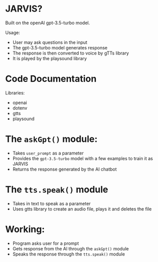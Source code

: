 # JARVIS?
Built on the openAI gpt-3.5-turbo model.

Usage:
- User may ask questions in the input
- The gpt-3.5-turbo model generates response
- The response is then converted to voice by gTTs library
- It is played by the playsound library

# Code Documentation
Libraries:
- openai
- dotenv
- gtts
- playsound

# The `askGpt()` module:
- Takes `user_prompt` as a parameter
- Provides the `gpt-3.5-turbo` model with a few examples to train it as JARVIS
- Returns the response generated by the AI chatbot

# The `tts.speak()` module
- Takes in text to speak as a parameter
- Uses gtts library to create an audio file, plays it and deletes the file

# Working:
- Program asks user for a prompt
- Gets response from the AI through the `askGpt()` module
- Speaks the response through the `tts.speak()` module